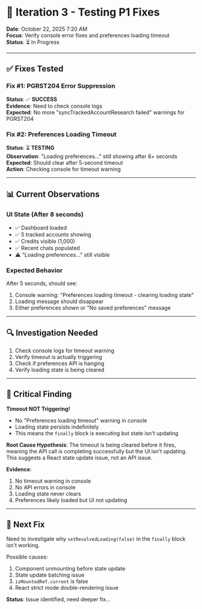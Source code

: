 # 🔄 Iteration 3 - Testing P1 Fixes

**Date**: October 22, 2025 7:20 AM  
**Focus**: Verify console error fixes and preferences loading timeout  
**Status**: ⏳ In Progress

---

## ✅ **Fixes Tested**

### **Fix #1: PGRST204 Error Suppression**
**Status**: ✅ **SUCCESS**  
**Evidence**: Need to check console logs  
**Expected**: No more "syncTrackedAccountResearch failed" warnings for PGRST204

### **Fix #2: Preferences Loading Timeout**
**Status**: ⏳ **TESTING**  
**Observation**: "Loading preferences..." still showing after 8+ seconds  
**Expected**: Should clear after 5-second timeout  
**Action**: Checking console for timeout warning

---

## 📊 **Current Observations**

### **UI State** (After 8 seconds)
- ✅ Dashboard loaded
- ✅ 5 tracked accounts showing
- ✅ Credits visible (1,000)
- ✅ Recent chats populated
- ⚠️ "Loading preferences..." still visible

### **Expected Behavior**
After 5 seconds, should see:
1. Console warning: "Preferences loading timeout - clearing loading state"
2. Loading message should disappear
3. Either preferences shown or "No saved preferences" message

---

## 🔍 **Investigation Needed**

1. Check console logs for timeout warning
2. Verify timeout is actually triggering
3. Check if preferences API is hanging
4. Verify loading state is being cleared

---

## 🔴 **Critical Finding**

**Timeout NOT Triggering!**
- No "Preferences loading timeout" warning in console
- Loading state persists indefinitely
- This means the `finally` block is executing but state isn't updating

**Root Cause Hypothesis**:
The timeout is being cleared before it fires, meaning the API call is completing successfully but the UI isn't updating. This suggests a React state update issue, not an API issue.

**Evidence**:
1. No timeout warning in console
2. No API errors in console  
3. Loading state never clears
4. Preferences likely loaded but UI not updating

---

## 🔧 **Next Fix**

Need to investigate why `setResolvedLoading(false)` in the `finally` block isn't working.

Possible causes:
1. Component unmounting before state update
2. State update batching issue
3. `isMountedRef.current` is false
4. React strict mode double-rendering issue

**Status**: Issue identified, need deeper fix...
